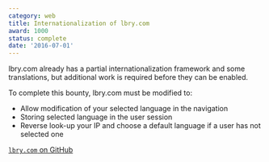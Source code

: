 ```yaml
---
category: web
title: Internationalization of lbry.com
award: 1000
status: complete
date: '2016-07-01'
---
```


lbry.com already has a partial internationalization framework and some translations, but additional work is required before they can be enabled.

To complete this bounty, lbry.com must be modified to:

- Allow modification of your selected language in the navigation
- Storing selected language in the user session
- Reverse look-up your IP and choose a default language if a user has not selected one

[`lbry.com` on GitHub](https://github.com/lbryio/lbry.com)
